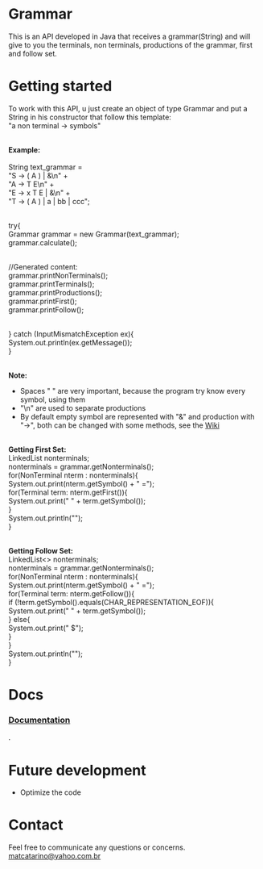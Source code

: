 # Grammar
  This is an API developed in Java that receives a grammar(String) and will give to you the terminals, non terminals, productions of the grammar, first and follow set.

# Getting started
  To work with this API, u just create an object of type Grammar and put a String in his constructor that follow this template:
  <br>"a non terminal -> symbols"
  
  <br><b>Example:</b>
  <br>
<br>String text_grammar = 
<br>            "S -> ( A ) | &\n" + 
<br>            "A -> T E\n" +
<br>            "E -> x T E | &\n" + 
<br>            "T -> ( A ) | a | bb | ccc";
        
<br>        try{
<br>            Grammar grammar = new Grammar(text_grammar);
<br>            grammar.calculate();
            
 <br>           //Generated content:
 <br>           grammar.printNonTerminals();
 <br>           grammar.printTerminals();
 <br>           grammar.printProductions();
 <br>           grammar.printFirst();
 <br>           grammar.printFollow();
            
 <br>       } catch (InputMismatchException ex){
 <br>           System.out.println(ex.getMessage());
 <br>       }
  
  <br> <b>Note:</b>
  <br>
  * Spaces " " are very important, because the program try know every symbol, using them
  * "\n" are used to separate productions
  * By default empty symbol are represented with "&" and production with "->", both can be changed with some methods, see the 
  <a href="https://github.com/matheusaguilar/Grammar/wiki"> Wiki</a>
  
  <br> <b>Getting First Set:</b>
  <br> LinkedList<NonTerminal> nonterminals;
  <br> nonterminals = grammar.getNonterminals();
  <br> for(NonTerminal nterm : nonterminals){
  <br> System.out.print(nterm.getSymbol() + " =");
  <br> for(Terminal term: nterm.getFirst()){
  <br> System.out.print(" " + term.getSymbol());
  <br> }
  <br> System.out.println("");
  <br> }
  
  <br> <b>Getting Follow Set:</b>
  <br> LinkedList<<NonTerminal>> nonterminals;
  <br> nonterminals = grammar.getNonterminals();
  <br> for(NonTerminal nterm : nonterminals){
  <br> System.out.print(nterm.getSymbol() + " =");
  <br> for(Terminal term: nterm.getFollow()){
  <br> if (!term.getSymbol().equals(CHAR_REPRESENTATION_EOF)){
  <br> System.out.print(" " + term.getSymbol());
  <br> } else{
  <br> System.out.print(" $");
  <br> }
  <br> }
  <br> System.out.println("");
  <br> }
  
# Docs
<a href="https://github.com/matheusaguilar/Grammar/wiki"><h3>Documentation</h3></a>.
  
# Future development
* Optimize the code

# Contact
Feel free to communicate any questions or concerns. matcatarino@yahoo.com.br
